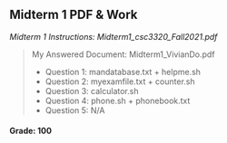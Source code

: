 ## Midterm 1 PDF & Work

*Midterm 1 Instructions: Midterm1_csc3320_Fall2021.pdf*

>My Answered Document: Midterm1_VivianDo.pdf
>* Question 1: mandatabase.txt + helpme.sh
>* Question 2: myexamfile.txt + counter.sh
>* Question 3: calculator.sh
>* Question 4: phone.sh + phonebook.txt
>* Question 5: N/A

#### Grade: 100
